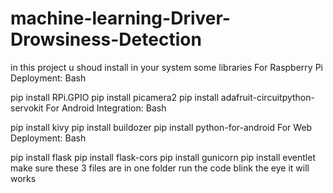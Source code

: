 # machine-learning-Driver-Drowsiness-Detection
in this project u shoud install in your system some libraries 
For Raspberry Pi Deployment:
Bash

pip install RPi.GPIO
pip install picamera2
pip install adafruit-circuitpython-servokit
For Android Integration:
Bash

pip install kivy
pip install buildozer
pip install python-for-android
For Web Deployment:
Bash

pip install flask
pip install flask-cors
pip install gunicorn
pip install eventlet
make sure these 3 files are in one folder run the code blink the eye it will works
